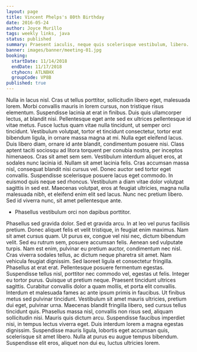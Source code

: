 ```yaml
---
layout: page
title: Vincent Phelps's 80th Birthday
date: 2016-05-24
author: Joyce Murillo
tags: weekly links, java
status: published
summary: Praesent iaculis, neque quis scelerisque vestibulum, libero.
banner: images/banner/meeting-01.jpg
booking:
  startDate: 11/14/2018
  endDate: 11/17/2018
  ctyhocn: ATLNBHX
  groupCode: VP8B
published: true
---
```

Nulla in lacus nisl. Cras ut tellus porttitor, sollicitudin libero eget, malesuada lorem. Morbi convallis mauris in lorem cursus, non tristique risus elementum. Suspendisse lacinia at erat in finibus. Duis quis ullamcorper lectus, at blandit nisi. Pellentesque eget ante sed ex ultrices pellentesque id vitae metus. Fusce luctus quam vitae nulla tincidunt, ut semper orci tincidunt.
Vestibulum volutpat, tortor et tincidunt consectetur, tortor erat bibendum ligula, in ornare massa magna at mi. Nulla eget eleifend lacus. Duis libero diam, ornare id ante blandit, condimentum posuere nisi. Class aptent taciti sociosqu ad litora torquent per conubia nostra, per inceptos himenaeos. Cras sit amet sem sem. Vestibulum interdum aliquet eros, at sodales nunc lacinia id. Nullam sit amet lacinia felis. Cras accumsan massa nisl, consequat blandit nisi cursus vel. Donec auctor sed tortor eget convallis. Suspendisse scelerisque posuere lacus eget commodo. In euismod quis neque sed rhoncus. Vestibulum a diam vitae dolor volutpat sagittis in sed est. Maecenas volutpat, eros at feugiat ultricies, magna nulla malesuada nibh, et eleifend enim elit sed lacus. Nunc nec pretium libero. Sed id viverra nunc, sit amet pellentesque ante.

* Phasellus vestibulum orci non dapibus porttitor.

Phasellus sed gravida dolor. Sed et gravida arcu. In at leo vel purus facilisis pretium. Donec aliquet felis et velit tristique, in feugiat enim maximus. Nam sit amet cursus quam. Ut purus ex, congue vel nisi nec, dictum bibendum velit. Sed eu rutrum sem, posuere accumsan felis. Aenean sed vulputate turpis. Nam est enim, pulvinar eu pretium auctor, condimentum nec nisl. Cras viverra sodales tellus, ac dictum neque pharetra sit amet. Nam vehicula feugiat dignissim. Sed laoreet ligula et consectetur fringilla. Phasellus at erat erat. Pellentesque posuere fermentum egestas. Suspendisse tellus nisl, porttitor nec commodo vel, egestas ut felis.
Integer eu tortor purus. Quisque ut pretium neque. Praesent tincidunt ultrices sagittis. Curabitur convallis dolor a quam mollis, et porta elit convallis. Interdum et malesuada fames ac ante ipsum primis in faucibus. Ut finibus metus sed pulvinar tincidunt. Vestibulum sit amet mauris ultricies, pretium dui eget, pulvinar urna. Maecenas blandit fringilla libero, sed cursus tellus tincidunt quis. Phasellus massa nisl, convallis non risus sed, aliquam sollicitudin nisi. Mauris quis dictum arcu. Suspendisse faucibus imperdiet nisi, in tempus lectus viverra eget. Duis interdum lorem a magna egestas dignissim. Suspendisse mauris ligula, lobortis eget accumsan quis, scelerisque sit amet libero. Nulla at purus eu augue tempus bibendum. Suspendisse elit eros, aliquet non dui eu, luctus ultricies lorem.
